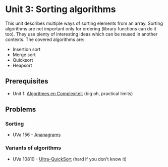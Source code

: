 # Unit 3: Sorting algorithms
This unit describes multiple ways of sorting elements from an array. Sorting algorithms are not important only for ordering (library functions can do it too). They use plenty of interesting ideas which can be reused in another contexts. The covered algorithms are:
- Insertion sort
- Merge sort
- Quicksort
- Heapsort


## Prerequisites
- Unit 1: [Algoritmes en Complexiteit](../01-complexity/README-nl.md) (big oh, practical limits)

## Problems

### Sorting
- UVa 156 - [Ananagrams](https://uva.onlinejudge.org/external/1/156.pdf)

### Variants of algorithms
- UVa 10810 - [Ultra-QuickSort](https://uva.onlinejudge.org/external/108/10810.pdf) (hard if you don't know it)
